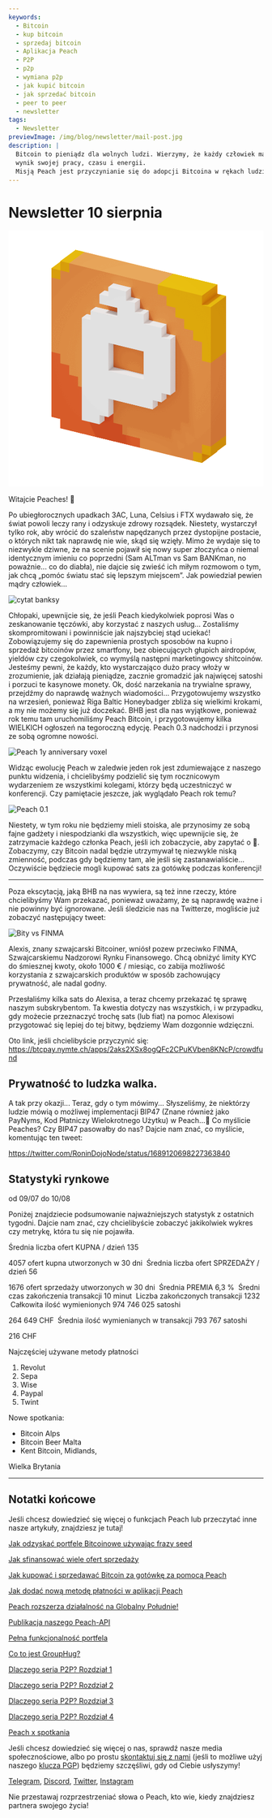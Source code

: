 ```yaml
---
keywords:
  - Bitcoin
  - kup bitcoin
  - sprzedaj bitcoin
  - Aplikacja Peach
  - P2P
  - p2p
  - wymiana p2p
  - jak kupić bitcoin
  - jak sprzedać bitcoin
  - peer to peer
  - newsletter
tags:
  - Newsletter
previewImage: /img/blog/newsletter/mail-post.jpg
description: |
  Bitcoin to pieniądz dla wolnych ludzi. Wierzymy, że każdy człowiek ma prawo wybrać pieniądz, którym będzie przechowywać swoje bogactwo,
  wynik swojej pracy, czasu i energii.
  Misją Peach jest przyczynianie się do adopcji Bitcoina w rękach ludzi.
---
```


# Newsletter 10 sierpnia

![peachy peach bitcoin gif](/img/blog/newsletter/gif-peach.gif)

Witajcie Peaches! 🍑

Po ubiegłorocznych upadkach 3AC, Luna, Celsius i FTX wydawało się, że świat powoli leczy rany i odzyskuje zdrowy rozsądek. Niestety, wystarczył tylko rok, aby wrócić do szaleństw napędzanych przez dystopijne postacie, o których nikt tak naprawdę nie wie, skąd się wzięły.
Mimo że wydaje się to niezwykle dziwne, że na scenie pojawił się nowy super złoczyńca o niemal identycznym imieniu co poprzedni (Sam ALTman vs Sam BANKman, no poważnie... co do diabła), nie dajcie się zwieść ich miłym rozmowom o tym, jak chcą „pomóc światu stać się lepszym miejscem”.
Jak powiedział pewien mądry człowiek...

![cytat banksy](https://img.mailinblue.com/5647291/images/content_library/original/64d35cc39777020a1b7cf7d7.png)

Chłopaki, upewnijcie się, że jeśli Peach kiedykolwiek poprosi Was o zeskanowanie tęczówki, aby korzystać z naszych usług... Zostaliśmy skompromitowani i powinniście jak najszybciej stąd uciekać!
Zobowiązujemy się do zapewnienia prostych sposobów na kupno i sprzedaż bitcoinów przez smartfony, bez obiecujących głupich airdropów, yieldów czy czegokolwiek, co wymyślą następni marketingowcy shitcoinów. Jesteśmy pewni, że każdy, kto wystarczająco dużo pracy włoży w zrozumienie, jak działają pieniądze, zacznie gromadzić jak najwięcej satoshi i porzuci te kasynowe monety.
Ok, dość narzekania na trywialne sprawy, przejdźmy do naprawdę ważnych wiadomości...
Przygotowujemy wszystko na wrzesień, ponieważ Riga Baltic Honeybadger zbliża się wielkimi krokami, a my nie możemy się już doczekać.
BHB jest dla nas wyjątkowe, ponieważ rok temu tam uruchomiliśmy Peach Bitcoin, i przygotowujemy kilka WIELKICH ogłoszeń na tegoroczną edycję. Peach 0.3 nadchodzi i przynosi ze sobą ogromne nowości.

![Peach 1y anniversary voxel](https://img.mailinblue.com/5647291/images/content_library/original/64d3780885a0cd7497564a07.jpg)

Widząc ewolucję Peach w zaledwie jeden rok jest zdumiewające z naszego punktu widzenia, i chcielibyśmy podzielić się tym rocznicowym wydarzeniem ze wszystkimi kolegami, którzy będą uczestniczyć w konferencji.
Czy pamiętacie jeszcze, jak wyglądało Peach rok temu?

![Peach 0.1](https://img.mailinblue.com/5647291/images/content_library/original/64d36d212c6abc15dd4844bc.png)

Niestety, w tym roku nie będziemy mieli stoiska, ale przynosimy ze sobą fajne gadżety i niespodzianki dla wszystkich, więc upewnijcie się, że zatrzymacie każdego członka Peach, jeśli ich zobaczycie, aby zapytać o 🎁.
Zobaczymy, czy Bitcoin nadal będzie utrzymywał tę niezwykle niską zmienność, podczas gdy będziemy tam, ale jeśli się zastanawialiście... Oczywiście będziecie mogli kupować sats za gotówkę podczas konferencji!

---

Poza ekscytacją, jaką BHB na nas wywiera, są też inne rzeczy, które chcielibyśmy Wam przekazać, ponieważ uważamy, że są naprawdę ważne i nie powinny być ignorowane.
Jeśli śledzicie nas na Twitterze, mogliście już zobaczyć następujący tweet:

![Bity vs FINMA](https://img.mailinblue.com/5647291/images/content_library/original/64d370c9bbeb9d0cb969c1d3.png)

Alexis, znany szwajcarski Bitcoiner, wniósł pozew przeciwko FINMA, Szwajcarskiemu Nadzorowi Rynku Finansowego. Chcą obniżyć limity KYC do śmiesznej kwoty, około 1000 € / miesiąc, co zabija możliwość korzystania z szwajcarskich produktów w sposób zachowujący prywatność, ale nadal godny.

Przesłaliśmy kilka sats do Alexisa, a teraz chcemy przekazać tę sprawę naszym subskrybentom. Ta kwestia dotyczy nas wszystkich, i w przypadku, gdy możecie przeznaczyć trochę sats (lub fiat) na pomoc Alexisowi przygotować się lepiej do tej bitwy, będziemy Wam dozgonnie wdzięczni.

Oto link, jeśli chcielibyście przyczynić się:
https://btcpay.nymte.ch/apps/2aks2XSx8ogQFc2CPuKVben8KNcP/crowdfund

## Prywatność to ludzka walka.

A tak przy okazji... Teraz, gdy o tym mówimy... Słyszeliśmy, że niektórzy ludzie mówią o możliwej implementacji BIP47 (Znane również jako PayNyms, Kod Płatniczy Wielokrotnego Użytku) w Peach...👀
Co myślicie Peaches? Czy BIP47 pasowałby do nas? Dajcie nam znać, co myślicie, komentując ten tweet:

https://twitter.com/RoninDojoNode/status/1689120698227363840

## Statystyki rynkowe

od 09/07 do 10/08

Poniżej znajdziecie podsumowanie najważniejszych statystyk z ostatnich tygodni. Dajcie nam znać, czy chcielibyście zobaczyć jakikolwiek wykres czy metrykę, która tu się nie pojawiła.

Średnia liczba ofert KUPNA / dzień
135

4057 ofert kupna utworzonych w 30 dni
­
Średnia liczba ofert SPRZEDAŻY / dzień
56

1676 ofert sprzedaży utworzonych w 30 dni
­
Średnia PREMIA
6,3 %
­
Średni czas zakończenia transakcji
10 minut
­
Liczba zakończonych transakcji
1232
­
Całkowita ilość wymienionych
974 746 025 satoshi

264 649 CHF
­
Średnia ilość wymienianych w transakcji
793 767 satoshi

216 CHF

Najczęściej używane metody płatności

1. Revolut
2. Sepa
3. Wise
4. Paypal
5. Twint

Nowe spotkania:

- Bitcoin Alps
- Bitcoin Beer Malta
- Kent Bitcoin, Midlands,

 Wielka Brytania

---

## Notatki końcowe

Jeśli chcesz dowiedzieć się więcej o funkcjach Peach lub przeczytać inne nasze artykuły, znajdziesz je tutaj!

[Jak odzyskać portfele Bitcoinowe używając frazy seed](https://peachbitcoin.com/pl/blog/how-to-restore-peach-wallet/)

[Jak sfinansować wiele ofert sprzedaży](https://peachbitcoin.com/pl/blog/funding-multiple-sell-offers/)

[Jak kupować i sprzedawać Bitcoin za gotówkę za pomocą Peach](https://peachbitcoin.com/pl/blog/how-to-buy-and-sell-bitcoin-with-cash-using-peach/)

[Jak dodać nową metodę płatności w aplikacji Peach](https://peachbitcoin.com/pl/blog/how-to-add-a-payment-method/)

[Peach rozszerza działalność na Globalny Południe!](https://peachbitcoin.com/pl/blog/peach-expands-to-the-global-south/)

[Publikacja naszego Peach-API](https://peachbitcoin.com/pl/blog/making-our-peach-api-public/)

[Pełna funkcjonalność portfela](https://peachbitcoin.com/pl/blog/full-wallet-functionality/)

[Co to jest GroupHug?](https://peachbitcoin.com/pl/blog/group-hug/)

[Dlaczego seria P2P? Rozdział 1](https://peachbitcoin.com/pl/blog/why-p2p-chapter-1/)

[Dlaczego seria P2P? Rozdział 2](https://peachbitcoin.com/pl/blog/why-p2p-chapter-2/)

[Dlaczego seria P2P? Rozdział 3](https://peachbitcoin.com/pl/blog/why-p2p-chapter-3-circular-economies/)

[Dlaczego seria P2P? Rozdział 4](https://peachbitcoin.com/pl/blog/why-p2p-chapter-4-chains-of-trust/)

[Peach x spotkania](https://peachbitcoin.com/pl/blog/peach-for-meetups/)

Jeśli chcesz dowiedzieć się więcej o nas, sprawdź nasze media społecznościowe, albo po prostu [skontaktuj się z nami](mailto:hello@peachbitcoin.com) (jeśli to możliwe użyj naszego [klucza PGP](https://keys.openpgp.org/vks/v1/by-fingerprint/48339A19645E2E53488E0E5479E1B270FACD1BD2)) będziemy szczęśliwi, gdy od Ciebie usłyszymy!

[Telegram](https://t.me/+GkOW1J-ixBBkZWRk), [Discord](https://discord.gg/ypeHz3SW54), [Twitter](https://twitter.com/peachbitcoin), [Instagram](https://instagram.com/peachbitcoin)

Nie przestawaj rozprzestrzeniać słowa o Peach, kto wie, kiedy znajdziesz partnera swojego życia!

